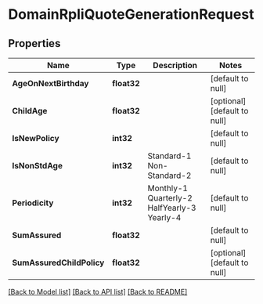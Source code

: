 # DomainRpliQuoteGenerationRequest

## Properties
Name | Type | Description | Notes
------------ | ------------- | ------------- | -------------
**AgeOnNextBirthday** | **float32** |  | [default to null]
**ChildAge** | **float32** |  | [optional] [default to null]
**IsNewPolicy** | **int32** |  | [default to null]
**IsNonStdAge** | **int32** | Standard-1 Non-Standard-2 | [default to null]
**Periodicity** | **int32** | Monthly-1 Quarterly-2 HalfYearly-3 Yearly-4 | [default to null]
**SumAssured** | **float32** |  | [default to null]
**SumAssuredChildPolicy** | **float32** |  | [optional] [default to null]

[[Back to Model list]](../README.md#documentation-for-models) [[Back to API list]](../README.md#documentation-for-api-endpoints) [[Back to README]](../README.md)


